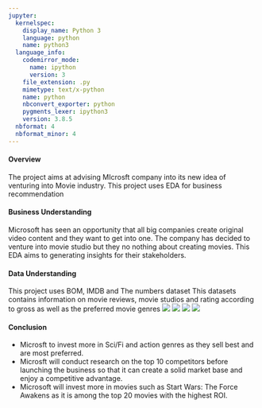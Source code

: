 ```yaml
---
jupyter:
  kernelspec:
    display_name: Python 3
    language: python
    name: python3
  language_info:
    codemirror_mode:
      name: ipython
      version: 3
    file_extension: .py
    mimetype: text/x-python
    name: python
    nbconvert_exporter: python
    pygments_lexer: ipython3
    version: 3.8.5
  nbformat: 4
  nbformat_minor: 4
---
```


<div class="cell markdown">

#### Overview

The project aims at advising MIcrosft company into its new idea of
venturing into Movie industry. This project uses EDA for business
recommendation

#### Business Understanding

Microsoft has seen an opportunity that all big companies create original
video content and they want to get into one. The company has decided to
venture into movie studio but they no nothing about creating movies.
This EDA aims to generating insights for their stakeholders.

#### Data Understanding

This project uses BOM, IMDB and The numbers dataset This datasets
contains information on movie reviews, movie studios and rating
according to gross as well as the preferred movie genres ![](image.png)
![](image-2.png) ![](image-3.png) ![](image-4.png)

#### Conclusion

-   Microsft to invest more in Sci/Fi and action genres as they sell
    best and are most preferred.
-   Microsft will conduct research on the top 10 competitors before
    launching the business so that it can create a solid market base and
    enjoy a competitive advantage.
-   Microsoft will invest more in movies such as Start Wars: The Force
    Awakens as it is among the top 20 movies with the highest ROI.

</div>

<div class="cell code">

``` python
```

</div>
